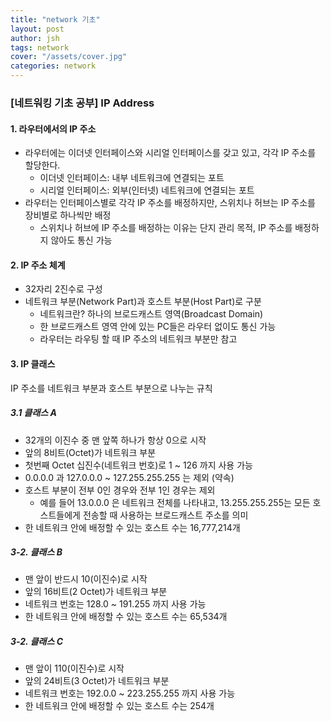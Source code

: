 ```yaml
---
title: "network 기초"
layout: post
author: jsh
tags: network
cover: "/assets/cover.jpg"
categories: network
---
```


### [네트워킹 기초 공부] IP Address

#### 1. 라우터에서의 IP 주소
+ 라우터에는 이더넷 인터페이스와 시리얼 인터페이스를 갖고 있고, 각각 IP 주소를 할당한다.
  + 이더넷 인터페이스: 내부 네트워크에 연결되는 포트
  + 시리얼 인터페이스: 외부(인터넷) 네트워크에 연결되는 포트
+ 라우터는 인터페이스별로 각각 IP 주소를 배정하지만, 스위치나 허브는 IP 주소를 장비별로 하나씩만 배정
  + 스위치나 허브에 IP 주소를 배정하는 이유는 단지 관리 목적, IP 주소를 배정하지 않아도 통신 가능

#### 2. IP 주소 체계
+ 32자리 2진수로 구성
+ 네트워크 부분(Network Part)과 호스트 부분(Host Part)로 구분
  + 네트워크란? 하나의 브로드캐스트 영역(Broadcast Domain)
  + 한 브로드캐스트 영역 안에 있는 PC들은 라우터 없이도 통신 가능
  + 라우터는 라우팅 할 때 IP 주소의 네트워크 부분만 참고

#### 3. IP 클래스

IP 주소를 네트워크 부분과 호스트 부분으로 나누는 규칙

##### 3.1 클래스 A

+ 32개의 이진수 중 맨 앞쪽 하나가 항상 0으로 시작
+ 앞의 8비트(Octet)가 네트워크 부분
+ 첫번째 Octet 십진수(네트워크 번호)로 1 ~ 126 까지 사용 가능
+ 0.0.0.0 과 127.0.0.0 ~ 127.255.255.255 는 제외 (약속)
+ 호스트 부분이 전부 0인 경우와 전부 1인 경우는 제외
  + 예를 들어 13.0.0.0 은 네트워크 전체를 나타내고, 13.255.255.255는 모든 호스트들에게 전송할 때 사용하는 브로드캐스트 주소를 의미 
+ 한 네트워크 안에 배정할 수 있는 호스트 수는 16,777,214개

##### 3-2. 클래스 B

+ 맨 앞이 반드시 10(이진수)로 시작
+ 앞의 16비트(2 Octet)가 네트워크 부분
+ 네트워크 번호는 128.0 ~ 191.255 까지 사용 가능
+ 한 네트워크 안에 배정할 수 있는 호스트 수는 65,534개

##### 3-2. 클래스 C

+ 맨 앞이 110(이진수)로 시작
+ 앞의 24비트(3 Octet)가 네트워크 부분
+ 네트워크 번호는 192.0.0 ~ 223.255.255 까지 사용 가능
+ 한 네트워크 안에 배정할 수 있는 호스트 수는 254개
